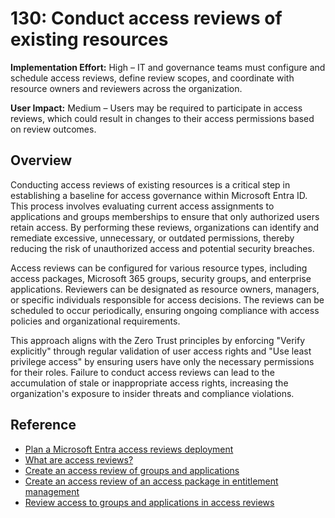 # 130: Conduct access reviews of existing resources

**Implementation Effort:** High – IT and governance teams must configure and schedule access reviews, define review scopes, and coordinate with resource owners and reviewers across the organization.

**User Impact:** Medium – Users may be required to participate in access reviews, which could result in changes to their access permissions based on review outcomes.

## Overview

Conducting access reviews of existing resources is a critical step in establishing a baseline for access governance within Microsoft Entra ID. This process involves evaluating current access assignments to applications and groups memberships to ensure that only authorized users retain access. By performing these reviews, organizations can identify and remediate excessive, unnecessary, or outdated permissions, thereby reducing the risk of unauthorized access and potential security breaches.

Access reviews can be configured for various resource types, including access packages, Microsoft 365 groups, security groups, and enterprise applications. Reviewers can be designated as resource owners, managers, or specific individuals responsible for access decisions. The reviews can be scheduled to occur periodically, ensuring ongoing compliance with access policies and organizational requirements.

This approach aligns with the Zero Trust principles by enforcing "Verify explicitly" through regular validation of user access rights and "Use least privilege access" by ensuring users have only the necessary permissions for their roles. Failure to conduct access reviews can lead to the accumulation of stale or inappropriate access rights, increasing the organization's exposure to insider threats and compliance violations.

## Reference

* [Plan a Microsoft Entra access reviews deployment](https://learn.microsoft.com/entra/id-governance/deploy-access-reviews)
* [What are access reviews?](https://learn.microsoft.com/entra/id-governance/access-reviews-overview)
* [Create an access review of groups and applications](https://learn.microsoft.com/entra/id-governance/create-access-review)
* [Create an access review of an access package in entitlement management](https://learn.microsoft.com/entra/id-governance/entitlement-management-access-reviews-create)
* [Review access to groups and applications in access reviews](https://learn.microsoft.com/entra/id-governance/perform-access-review)
